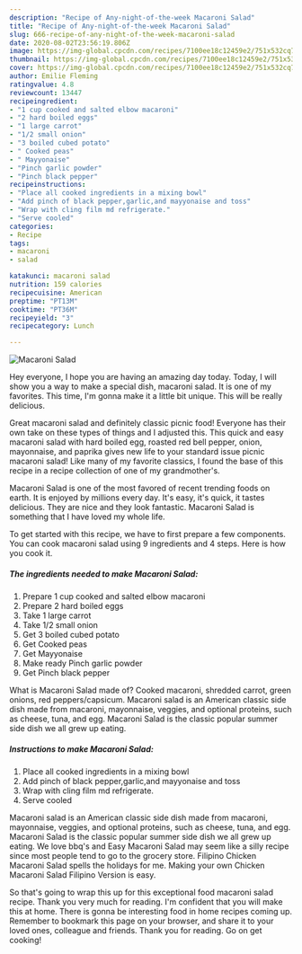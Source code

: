 ```yaml
---
description: "Recipe of Any-night-of-the-week Macaroni Salad"
title: "Recipe of Any-night-of-the-week Macaroni Salad"
slug: 666-recipe-of-any-night-of-the-week-macaroni-salad
date: 2020-08-02T23:56:19.806Z
image: https://img-global.cpcdn.com/recipes/7100ee18c12459e2/751x532cq70/macaroni-salad-recipe-main-photo.jpg
thumbnail: https://img-global.cpcdn.com/recipes/7100ee18c12459e2/751x532cq70/macaroni-salad-recipe-main-photo.jpg
cover: https://img-global.cpcdn.com/recipes/7100ee18c12459e2/751x532cq70/macaroni-salad-recipe-main-photo.jpg
author: Emilie Fleming
ratingvalue: 4.8
reviewcount: 13447
recipeingredient:
- "1 cup cooked and salted elbow macaroni"
- "2 hard boiled eggs"
- "1 large carrot"
- "1/2 small onion"
- "3 boiled cubed potato"
- " Cooked peas"
- " Mayyonaise"
- "Pinch garlic powder"
- "Pinch black pepper"
recipeinstructions:
- "Place all cooked ingredients in a mixing bowl"
- "Add pinch of black pepper,garlic,and mayyonaise and toss"
- "Wrap with cling film md refrigerate."
- "Serve cooled"
categories:
- Recipe
tags:
- macaroni
- salad

katakunci: macaroni salad 
nutrition: 159 calories
recipecuisine: American
preptime: "PT13M"
cooktime: "PT36M"
recipeyield: "3"
recipecategory: Lunch

---
```



![Macaroni Salad](https://img-global.cpcdn.com/recipes/7100ee18c12459e2/751x532cq70/macaroni-salad-recipe-main-photo.jpg)

Hey everyone, I hope you are having an amazing day today. Today, I will show you a way to make a special dish, macaroni salad. It is one of my favorites. This time, I'm gonna make it a little bit unique. This will be really delicious.

Great macaroni salad and definitely classic picnic food! Everyone has their own take on these types of things and I adjusted this. This quick and easy macaroni salad with hard boiled egg, roasted red bell pepper, onion, mayonnaise, and paprika gives new life to your standard issue picnic macaroni salad! Like many of my favorite classics, I found the base of this recipe in a recipe collection of one of my grandmother&#39;s.

Macaroni Salad is one of the most favored of recent trending foods on earth. It is enjoyed by millions every day. It's easy, it's quick, it tastes delicious. They are nice and they look fantastic. Macaroni Salad is something that I have loved my whole life.


To get started with this recipe, we have to first prepare a few components. You can cook macaroni salad using 9 ingredients and 4 steps. Here is how you cook it.

<!--inarticleads1-->

##### The ingredients needed to make Macaroni Salad:

1. Prepare 1 cup cooked and salted elbow macaroni
1. Prepare 2 hard boiled eggs
1. Take 1 large carrot
1. Take 1/2 small onion
1. Get 3 boiled cubed potato
1. Get  Cooked peas
1. Get  Mayyonaise
1. Make ready Pinch garlic powder
1. Get Pinch black pepper


What is Macaroni Salad made of? Cooked macaroni, shredded carrot, green onions, red peppers/capsicum. Macaroni salad is an American classic side dish made from macaroni, mayonnaise, veggies, and optional proteins, such as cheese, tuna, and egg. Macaroni Salad is the classic popular summer side dish we all grew up eating. 

<!--inarticleads2-->

##### Instructions to make Macaroni Salad:

1. Place all cooked ingredients in a mixing bowl
1. Add pinch of black pepper,garlic,and mayyonaise and toss
1. Wrap with cling film md refrigerate.
1. Serve cooled


Macaroni salad is an American classic side dish made from macaroni, mayonnaise, veggies, and optional proteins, such as cheese, tuna, and egg. Macaroni Salad is the classic popular summer side dish we all grew up eating. We love bbq&#39;s and Easy Macaroni Salad may seem like a silly recipe since most people tend to go to the grocery store. Filipino Chicken Macaroni Salad spells the holidays for me. Making your own Chicken Macaroni Salad Filipino Version is easy. 

So that's going to wrap this up for this exceptional food macaroni salad recipe. Thank you very much for reading. I'm confident that you will make this at home. There is gonna be interesting food in home recipes coming up. Remember to bookmark this page on your browser, and share it to your loved ones, colleague and friends. Thank you for reading. Go on get cooking!
